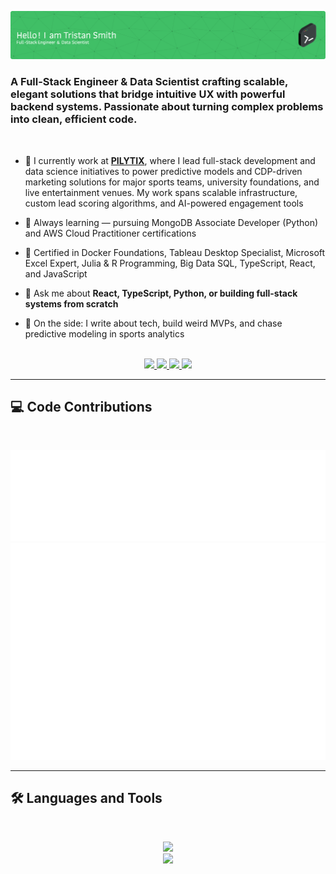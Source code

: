 ![Header](./github-header-image.png)
### A Full-Stack Engineer & Data Scientist crafting scalable, elegant solutions that bridge intuitive UX with powerful backend systems. Passionate about turning complex problems into clean, efficient code.
<br>

- 🔭 I currently work at **[PILYTIX](https://pilytix.ai/)**, where I lead full-stack development and data science initiatives to power predictive models and CDP-driven marketing solutions for major sports teams, university foundations, and live entertainment venues. My work spans scalable infrastructure, custom lead scoring algorithms, and AI-powered engagement tools

- 🌱 Always learning — pursuing MongoDB Associate Developer (Python) and AWS Cloud Practitioner certifications

- 📜 Certified in Docker Foundations, Tableau Desktop Specialist, Microsoft Excel Expert, Julia & R Programming, Big Data SQL, TypeScript, React, and JavaScript
  
- 💬 Ask me about **React, TypeScript, Python, or building full-stack systems from scratch**
  
- 🧠 On the side: I write about tech, build weird MVPs, and chase predictive modeling in sports analytics

<br>

<div align="center">
  <a href="mailto:tjlsmith0831@gmail.com">
    <img src="https://img.shields.io/badge/Gmail-333333?style=for-the-badge&logo=gmail&logoColor=red" />
  </a>
  <a href="https://www.linkedin.com/in/tjlsmith0831" target="_blank">
    <img src="https://img.shields.io/badge/LinkedIn-0077B5?style=for-the-badge&logo=linkedin&logoColor=white" />
  </a>
  <a href="https://medium.com/@tjlsmith0831" target="_blank">
    <img src="https://img.shields.io/badge/Medium-000000?style=for-the-badge&logo=medium&logoColor=white" />
  </a>
  <a href="https://github.com/TJLSmith0831" target="_blank">
    <img src="https://img.shields.io/badge/GitHub-181717?style=for-the-badge&logo=github&logoColor=white" />
  </a>
</div>

<hr>

## 💻 Code Contributions

<br>

![[Full-Year Calendar](https://github.comTJLSmith0831/metrics/metrics.plugin.isocalendar.fullyear.svg)](https://raw.githubusercontent.com/TJLSmith0831/metrics/refs/heads/master/metrics.plugin.isometric.svg) ![[Isometric](https://github.com/TJLSmith0831/metrics/metrics.plugin.isometric.svg)](https://raw.githubusercontent.com/TJLSmith0831/metrics/refs/heads/master/metrics.plugin.isocalendar.fullyear.svg)

<hr>

## 🛠️ Languages and Tools

<br>

<p align="center">
  <img src="https://skillicons.dev/icons?i=ts,js,nodejs,react,r,python,postgres,mongodb,tailwind,redux" />
  <br>
  <img src="https://skillicons.dev/icons?i=html,css,git,julia,nextjs,docker,figma,aws,gcp,firebase" />
</p>

